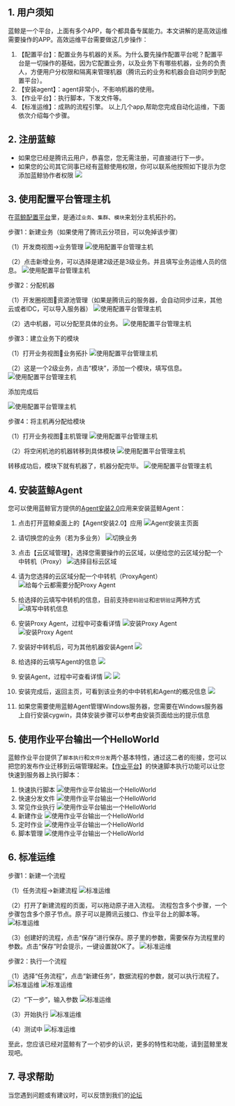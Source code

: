 ## 1. 用户须知
蓝鲸是一个平台，上面有多个APP，每个都具备专属能力。本文讲解的是高效运维需要操作的APP。高效运维平台需要做这几步操作：

1. 	【配置平台】：配置业务与机器的关系。为什么要先操作配置平台呢？配置平台是一切操作的基础，因为它配置业务，以及业务下有哪些机器，业务的负责人，方便用户分权限和隔离来管理机器（腾讯云的业务和机器会自动同步到配置平台）。
2. 	【安装agent】：agent非常小，不影响机器的使用。
3. 	【作业平台】：执行脚本，下发文件等。
4. 	【标准运维】：成熟的流程引擎。
以上几个app,帮助您完成自动化运维，下面依次介绍每个步骤。

## 2. 注册蓝鲸
- 如果您已经是腾讯云用户，恭喜您，您无需注册，可直接进行下一步。
- 如果您的公司其它同事已经有蓝鲸使用权限，你可以联系他按照如下提示为您添加蓝鲸协作者权限
![](https://mccdn.qcloud.com/static/img/9d3447aa5fea73dafb892cabe79520f6/image.jpg)

## 3. 使用配置平台管理主机
在[蓝鲸配置平台](http://o.qcloud.com/console?app=cc-new)里，是通过`业务`、`集群`、`模块`来划分主机拓扑的。

步骤1：新建业务（如果使用了腾讯云分项目，可以免掉该步骤）

（1）开发商视图->业务管理
![使用配置平台管理主机](https://mc.qcloudimg.com/static/img/901c965e8636872834b55bec473c8d57/21.jpg) 

（2）点击新增业务，可以选择是建2级还是3级业务。并且填写业务运维人员的信息。
![使用配置平台管理主机](https://mc.qcloudimg.com/static/img/de298ef1ee4c10f948dc0c523c29cdf5/22.jpg)  

步骤2：分配机器

（1）开发圈视图资源池管理（如果是腾讯云的服务器，会自动同步过来，其他云或者IDC，可以导入服务器）
![使用配置平台管理主机](https://mc.qcloudimg.com/static/img/40af795553f21d959a3386d340bf0295/23.jpg) 
 
（2）选中机器，可以分配至具体的业务。
![使用配置平台管理主机](https://mc.qcloudimg.com/static/img/700415d52f854edcb01abccad716986b/24.jpg)  

步骤3：建立业务下的模块

（1）打开业务视图业务拓扑
![使用配置平台管理主机](https://mc.qcloudimg.com/static/img/79f57f3242ce4db4d424b84f6383aa81/25.jpg)  

（2）这是一个2级业务，点击“模块”，添加一个模块，填写信息。 
![使用配置平台管理主机](https://mc.qcloudimg.com/static/img/795ce44c68be05c7395408a094a98edc/26.jpg)  

添加完成后

![使用配置平台管理主机](https://mc.qcloudimg.com/static/img/c51a8cbef2439b581e861062edefbd93/27.jpg)  

步骤4：将主机再分配给模块

（1）打开业务视图主机管理
![使用配置平台管理主机](https://mc.qcloudimg.com/static/img/8d3c612a80086a73ff8ef8e86c6d6db3/28.jpg) 

（2）将空闲机池的机器转移到具体模块
![使用配置平台管理主机](https://mc.qcloudimg.com/static/img/31b4f9e032ac978b3c542274e5948d02/29.jpg) 
 
转移成功后，模块下就有机器了，机器分配完毕。
![使用配置平台管理主机](https://mc.qcloudimg.com/static/img/9629d655af6ae30c6afa4ca823792cff/210.jpg)

## 4. 安装蓝鲸Agent
您可以使用蓝鲸官方提供的[Agent安装2.0](http://o.qcloud.com/console?app=agent-setup)应用来安装蓝鲸Agent：

1. 点击打开蓝鲸桌面上的【Agent安装2.0】应用
![Agent安装主页面](https://mc.qcloudimg.com/static/img/d42ac76270f7498ec6773dd2b04ffc1c/1.jpg)
2. 请切换您的业务（若为多业务）
![切换业务](https://mc.qcloudimg.com/static/img/6d6417efcdfc390743e5b68583be0341/2.jpg)

3. 点击【云区域管理】，选择您需要操作的云区域，以便给您的云区域分配一个中转机（Proxy）
![选择目标云区域](https://mc.qcloudimg.com/static/img/00588b873a608384cb9b69b7dbaf86eb/3.jpg)

4. 请为您选择的云区域分配一个中转机（ProxyAgent）
![给每个云都需要分配Proxy Agent](https://mc.qcloudimg.com/static/img/1a3a0d3a3634e315dcc3d2bdf39d1332/4.jpg)

5. 给选择的云填写中转机的信息，目前支持`密码验证`和`密钥验证`两种方式
![填写中转机信息](https://mc.qcloudimg.com/static/img/2adb9bd00b25f2743f452a4425980843/5.jpg)
6. 安装Proxy Agent，过程中可查看详情
![安装Proxy Agent](https://mc.qcloudimg.com/static/img/024e160ab131900c3b8b23b449a5719d/6.jpg)
![安装Proxy Agent](https://mc.qcloudimg.com/static/img/87ab34d546df97929796e108beae4721/7.jpg)
7. 安装好中转机后，可为其他机器安装Agent
![](https://mc.qcloudimg.com/static/img/a36afd570af671bd9c1e4bcbe1f6ecd0/8.jpg)
8. 给选择的云填写Agent的信息
![](https://mc.qcloudimg.com/static/img/a8d7991f0a254e0289cfa29711929218/9.jpg)
9. 安装Agent，过程中可查看详情
![](https://mc.qcloudimg.com/static/img/860f44fe4af6b599b3f95a9ffc03b2c5/10.jpg)
![](https://mc.qcloudimg.com/static/img/7d2cd60f73643602a2c971e4feef0693/11.jpg)
10. 安装完成后，返回主页，可看到该业务的中中转机和Agent的概况信息
![](https://mc.qcloudimg.com/static/img/73ee86e7712e31e7293eecf254d49858/12.jpg)
11. 如果您需要使用蓝鲸Agent管理Windows服务器，您需要在Windows服务器上自行安装cygwin，具体安装步骤可以参考由安装页面给出的提示信息

## 5. 使用作业平台输出一个HelloWorld
蓝鲸作业平台提供了`脚本执行`和`文件分发`两个基本特性，通过这二者的衔接，您可以把您的发布作业迁移到云端管理起来。【[作业平台](http://o.qcloud.com/console?app=job)】的快速脚本执行功能可以让您快速到服务器上执行脚本：
1. 快速执行脚本
![使用作业平台输出一个HelloWorld](https://mc.qcloudimg.com/static/img/ba7c445ad89eb74b45d57cbb9ff88e12/31.jpg)
2. 快速分发文件
![使用作业平台输出一个HelloWorld](https://mc.qcloudimg.com/static/img/cf8636c3a4afee8ec7f1960a5b692a0e/32.jpg)
3. 常见作业执行
![使用作业平台输出一个HelloWorld](https://mc.qcloudimg.com/static/img/c7d50ce8452acd8b6368c2d0bb438a41/33.jpg)
4. 新建作业
![使用作业平台输出一个HelloWorld](https://mc.qcloudimg.com/static/img/85d52e33ee64161b97ae9369368e4ffc/34.jpg)
5. 定时作业
![使用作业平台输出一个HelloWorld](https://mc.qcloudimg.com/static/img/c0b03cbbf53e9110b64d224727ea51c4/35.jpg)
6. 脚本管理
![使用作业平台输出一个HelloWorld](https://mc.qcloudimg.com/static/img/d5b9bac339e56886b3e9bc9c58652a90/36.jpg)

## 6. 标准运维
步骤1：新建一个流程

（1）任务流程->新建流程
![标准运维](https://mc.qcloudimg.com/static/img/726ae221b6dba1fd2afbbf52ab76b465/41.jpg) 

（2）打开了新建流程的页面，可以拖动原子进入流程。
 流程包含多个步骤，一个步骤包含多个原子节点。原子可以是腾讯云接口、作业平台上的脚本等。
![标准运维](https://mc.qcloudimg.com/static/img/a1eecc110ac8b153e2b73f4cd6c5641c/42.jpg)  

（3）创建好的流程，点击“保存”进行保存。原子里的参数，需要保存为流程里的参数。点击“保存”时会提示，一键设置就OK了。
![标准运维](https://mc.qcloudimg.com/static/img/b302868d5d5faf6f8ae86c5cd5977dbc/51.jpg)  

步骤2：执行一个流程

（1）选择“任务流程”，点击“新建任务”，数据流程的参数，就可以执行流程了。  
![标准运维](https://mc.qcloudimg.com/static/img/44720f20e0990e3715622552b4f03eed/45.jpg) 
![标准运维](https://mc.qcloudimg.com/static/img/b11c53915961ea223b744f5632888277/46.jpg) 

（2）“下一步”，输入参数
![标准运维](https://mc.qcloudimg.com/static/img/c99b5c0d460868bcabfdd9c5ff2a86ad/47.jpg)  

（3）开始执行
![标准运维](https://mc.qcloudimg.com/static/img/a98c82550f79d24bf2473a541c5d4149/48.jpg)
  
（4）测试中
![标准运维](https://mc.qcloudimg.com/static/img/55937aece48c415fa64b996db5e66772/49.jpg) 

至此，您应该已经对蓝鲸有了一个初步的认识，更多的特性和功能，请到蓝鲸里发现吧。

## 7. 寻求帮助
当您遇到问题或有建议时，可以反馈到我们的[论坛](http://bbs.qcloud.com/forum-100-1.html)
